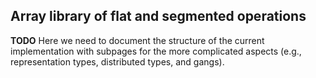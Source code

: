## Array library of flat and segmented operations

**TODO** Here we need to document the structure of the current implementation with subpages for the more complicated aspects (e.g., representation types, distributed types, and gangs).
